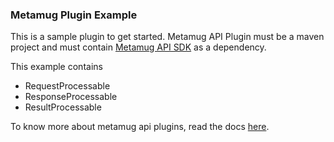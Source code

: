 ### Metamug Plugin Example

This is a sample plugin to get started. Metamug API Plugin must be a maven project and 
must contain [Metamug API SDK](https://github.com/metamug/mtg-api) as a dependency.

This example contains
* RequestProcessable
* ResponseProcessable
* ResultProcessable


To know more about metamug api plugins, read the docs [here](https://metamug.com/docs/plugins).
